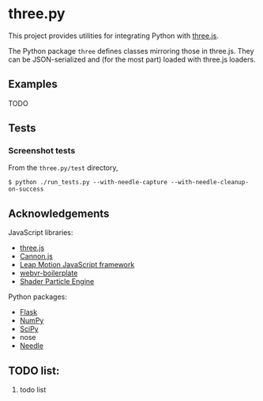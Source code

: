 # three.py

This project provides utilities for integrating Python with [three.js](http://threejs.org).

The Python package `three` defines classes mirroring those in three.js.  They can be JSON-serialized and (for the most part) loaded with three.js loaders.



## Examples

TODO



## Tests

### Screenshot tests

From the `three.py/test` directory,

```
$ python ./run_tests.py --with-needle-capture --with-needle-cleanup-on-success
```


## Acknowledgements

JavaScript libraries:
  - [three.js](http://threejs.org)
  - [Cannon.js](http://www.cannonjs.org)
  - [Leap Motion JavaScript framework](https://github.com/leapmotion/leapjs)
  - [webvr-boilerplate](https://github.com/borismus/webvr-boilerplate)
  - [Shader Particle Engine](https://github.com/squarefeet/ShaderParticleEngine)

Python packages:
  - [Flask](http://flask.pocoo.org/)
  - [NumPy](http://www.numpy.org)
  - [SciPy](http://www.scipy.org)
  - nose
  - [Needle](https://github.com/bfirsh/needle)



## TODO list:

1. todo list
